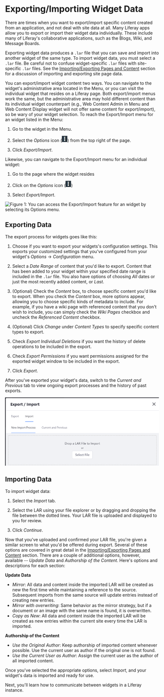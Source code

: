 # Exporting/Importing Widget Data [](id=exporting-importing-app-data)

There are times when you want to export/import specific content created from an
application, and not deal with site data at all. Many Liferay apps allow you to
export or import their widget data individually. These include many of Liferay's
collaborative applications, such as the Blogs, Wiki, and Message Boards. 

Exporting widget data produces a `.lar` file that you can save and import into 
another widget of the same type. To import widget data, you must select a 
`.lar` file. Be careful not to confuse widget-specific `.lar` files with 
site-specific `.lar` files. See the [Importing/Exporting Pages and Content](/discover/portal/-/knowledge_base/7-0/importing-exporting-pages-and-content) section for a discussion of importing and exporting site page data.

You can export/import widget content two ways. You can navigate to the
widget's administrative area located in the Menu, or you can visit the
individual widget that resides on a Liferay page. Both export/import menus work
the same, but the administrative area may hold different content than its 
individual widget counterpart (e.g., Web Content Admin in Menu and Web Content 
Display widget will not offer same content for export/import), so be wary of 
your widget selection. To reach the Export/Import menu for an widget listed in 
the Menu:

1.  Go to the widget in the Menu.

2.  Select the *Options* icon (![Options](../../../images/icon-options.png)) from the top right of the page.

3.  Click *Export/Import*.

Likewise, you can navigate to the Export/Import menu for an individual widget:

1.  Go to the page where the widget resides

2.  Click on the *Options* icon (![Options](../../../images/icon-options.png))

3.  Select *Export/Import*.

![Figure 1: You can access the *Export/Import* feature for an widget by selecting its Options menu.](../../../images/portlet-export-import-feature.png)

## Exporting Data

The export process for widgets goes like this:

1.  Choose if you want to export your widgets's configuration settings. This
    exports your customized settings that you've configured from your 
    widget's *Options* &rarr; *Configuration* menu.

2.  Select a *Date Range* of content that you'd like to export. Content that 
    has been added to your widget within your specified date range is included in 
    the `.lar` file. You also have options of choosing *All* dates or just the 
    most recently added content, or *Last*.

3.  (Optional) Check the *Content* box, to choose specific content you'd like to
    export. When you check the *Content* box, more options appear, allowing you 
    to choose specific kinds of metadata to include. For example, if you have a 
    wiki page with referenced content that you don't wish to include, you can 
    simply check the *Wiki Pages* checkbox and uncheck the *Referenced Content* 
    checkbox.

4.  (Optional) Click *Change* under *Content Types* to specify specific content
    types to export.

5.  Check *Export Individual Deletions* if you want the history of delete 
    operations to be included in the export.

6.  Check *Export Permissions* if you want permissions assigned for the exported widget window to be included in the export.

7.  Click *Export*.

After you've exported your widget's data, switch to the *Current and Previous* tab to view ongoing export processes and the history of past exports.

![Figure 2: When importing widget data, you can choose a LAR file using the file explorer or drag and drop the file between the dotted lines.](../../../images/import-menu.png)

## Importing Data

To import widget data:

1.  Select the *Import* tab.

2.  Select the LAR using your file explorer or by dragging and dropping the file between the dotted lines. Your LAR file is uploaded and displayed to you for review.

3.  Click *Continue*.

Now that you've uploaded and confirmed your LAR file, you're given a similar
screen to what you'd be offered during export. Several of these options are
covered in great detail in the
[Importing/Exporting Pages and Content](/discover/portal/-/knowledge_base/7-1/importing-exporting-pages-and-content)
section. There are a couple of additional options, however, available -- *Update
Data* and *Authorship of the Content*. Here's options and descriptions for each
section:

**Update Data**

* *Mirror*: All data and content inside the imported LAR will be created as new
the first time while maintaining a reference to the source. Subsequent imports
from the same source will update entries instead of creating new entries.
* *Mirror with overwriting*: Same behavior as the mirror strategy, but if a
document or an image with the same name is found, it is overwritten.
* *Copy as New*: All data and content inside the imported LAR will be created as
new entries within the current site every time the LAR is imported.

**Authorship of the Content**

* *Use the Original Author*: Keep authorship of imported content whenever
possible. Use the current user as author if the original one is not found.
* *Use the Current User as Author*: Assign the current user as the author of all
imported content.

Once you've selected the appropriate options, select *Import*, and your
widget's data is imported and ready for use.

Next, you'll learn how to communicate between widgets in a Liferay
instance.
